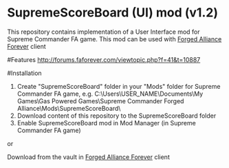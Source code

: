 # SupremeScoreBoard (UI) mod (v1.2)

This repository contains implementation of a User Interface mod for Supreme Commander FA game. This mod can be used with <a href="http://www.faforever.com/downloads/#.VrY6vPkrIQ8" target="_blank">Forged Alliance Forever</a> client  

#Features
http://forums.faforever.com/viewtopic.php?f=41&t=10887

#Installation
1. Create "SupremeScoreBoard" folder in your "Mods" folder for Supreme Commander FA game, e.g.
C:\Users\USER_NAME\Documents\My Games\Gas Powered Games\Supreme Commander Forged Alliance\Mods\SupremeScoreBoard\
2. Download content of this repository to the SupremeScoreBoard folder
3. Enable SupremeScoreBoard mod in Mod Manager (in Supreme Commander FA game)

or

Download from the vault in <a href="http://www.faforever.com/downloads/#.VrY6vPkrIQ8" target="_blank">Forged Alliance Forever</a> client
